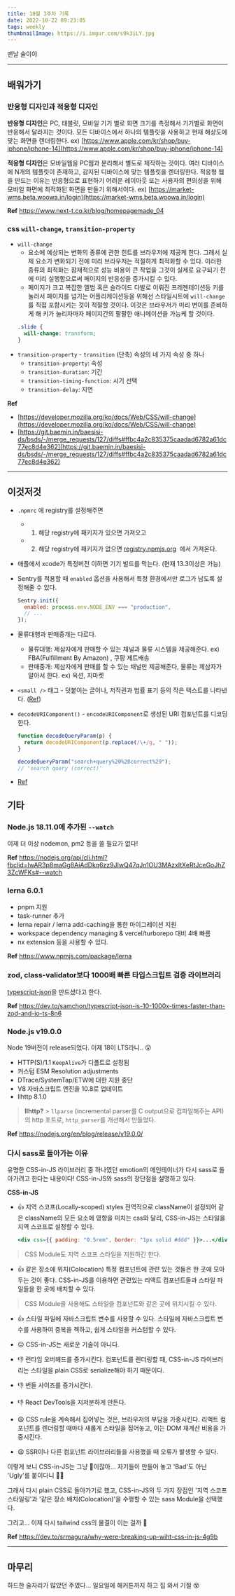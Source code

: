 ```yaml
---
title: 10월 3주차 기록
date: 2022-10-22 09:23:05
tags: weekly
thumbnailImage: https://i.imgur.com/s9k3iLY.jpg
---
```


맨날 술이야

<!-- more -->

---

## 배워가기

### 반응형 디자인과 적응형 디자인

**반응형 디자인**은 PC, 태블릿, 모바일 기기 별로 화면 크기를 측정해서 기기별로 화면이 반응해서 달라지는 것이다. 모든 디바이스에서 하나의 템플릿을 사용하고 현재 해상도에 맞는 화면을 렌더링한다.
ex) [https://www.apple.com/kr/shop/buy-iphone/iphone-14](https://www.apple.com/kr/shop/buy-iphone/iphone-14)

**적응형 디자인**은 모바일웹을 PC웹과 분리해서 별도로 제작하는 것이다. 여러 디바이스에 N개의 템플릿이 존재하고, 감지된 디바이스에 맞는 템플릿을 렌더링한다. 적응형 웹을 만드는 이유는 반응형으로 표현하기 어려운 레이아웃 또는 사용자의 편의성을 위해 모바일 화면에 최적화된 화면을 만들기 위해서이다.
ex) [https://market-wms.beta.woowa.in/login](https://market-wms.beta.woowa.in/login)

**Ref** <https://www.next-t.co.kr/blog/homepagemade_04>

### css `will-change`, `transition-property`

- `will-change`
  - 요소에 예상되는 변화의 종류에 관한 힌트를 브라우저에 제공케 한다. 그래서 실제 요소가 변화되기 전에 미리 브라우저는 적절하게 최적화할 수 있다. 이러한 종류의 최적화는 잠재적으로 성능 비용이 큰 작업을 그것이 실제로 요구되기 전에 미리 실행함으로써 페이지의 반응성을 증가시킬 수 있다.
  - 페이지가 크고 복잡한 앨범 혹은 슬라이드 다발로 이뤄진 프레젠테이션등 키를 눌러서 페이지를 넘기는 어플리케이션등을 위해선 스타일시트에 `will-change`를 직접 포함시키는 것이 적절할 것이다. 이것은 브라우저가 미리 변이를 준비하게 해 키가 눌리자마자 페이지간의 팔팔한 애니메이션을 가능케 할 것이다.
  ```css
  .slide {
    will-change: transform;
  }
  ```
- `transition-property` - `transition` (단축) 속성의 네 가지 속성 중 하나
  - `transition-property`: 속성
  - `transition-duration`: 기간
  - `transition-timing-function`: 시기 선택
  - `transition-delay`: 지연

**Ref**

- [https://developer.mozilla.org/ko/docs/Web/CSS/will-change](https://developer.mozilla.org/ko/docs/Web/CSS/will-change)
- [https://git.baemin.in/baesisi-ds/bsds/-/merge_requests/127/diffs#ffbc4a2c835375caadad6782a61dc77ec8d4e362](https://git.baemin.in/baesisi-ds/bsds/-/merge_requests/127/diffs#ffbc4a2c835375caadad6782a61dc77ec8d4e362)

---

## 이것저것

- `.npmrc` 에 registry를 설정해주면
  - 1. 해당 registry에 패키지가 있으면 가져오고
  - 2. 해당 registry에 패키지가 없으면 [registry.npmjs.org](http://registry.npmjs.org/)  에서 가져온다.
- 애플에서 xcode가 특정버전 이하면 기기 빌드를 막는다. (현재 13.3이상은 가능)
- Sentry를 적용할 때 `enabled` 옵션을 사용해서 특정 환경에서만 로그가 남도록 설정해줄 수 있다.
  ```jsx
  Sentry.init({
    enabled: process.env.NODE_ENV === "production",
    // ...
  });
  ```
- 물류대행과 판매중개는 다르다.
  - 물류대행: 제삼자에게 판매할 수 있는 채널과 물류 시스템을 제공해준다. ex) FBA(Fulfillment By Amazon) , 쿠팡 제트배송
  - 판매중개: 제삼자에게 판매를 할 수 있는 채널만 제공해준다, 물류는 제삼자가 알아서 한다. ex) 옥션, 지마켓
- `<small />` 태그 - 덧붙이는 글이나, 저작권과 법률 표기 등의 작은 텍스트를 나타낸다. ([Ref](https://developer.mozilla.org/ko/docs/Web/HTML/Element/small))
- `decodeURIComponent()` - `encodeURIComponent`로 생성된 URI 컴포넌트를 디코딩한다.

  ```jsx
  function decodeQueryParam(p) {
    return decodeURIComponent(p.replace(/\+/g, " "));
  }

  decodeQueryParam("search+query%20%28correct%29");
  // 'search query (correct)'
  ```

- [Ref](https://developer.mozilla.org/en-US/docs/Web/JavaScript/Reference/Global_Objects/decodeURIComponent)

## 기타

### Node.js 18.11.0에 추가된 `--watch`

이제 더 이상 nodemon, pm2 등을 쓸 필요가 없다!

**Ref** <https://nodejs.org/api/cli.html?fbclid=IwAR3p8maGg8AiAdDkq6zz9JIwQ47qJn1OU3MAzxItXeRtJceGoJhZ3ZcWFKs#--watch>

### lerna 6.0.1

- pnpm 지원
- task-runner 추가
- lerna repair / lerna add-caching을 통한 마이그레이션 지원
- workspace dependency managing & vercel/turborepo 대비 4배 빠름
- nx extension 등을 사용할 수 있다.

**Ref** <https://www.npmjs.com/package/lerna>

### zod, class-validator보다 1000배 빠른 타입스크립트 검증 라이브러리

[typescript-json](https://github.com/samchon/typescript-json)을 만드셨다고 한다.

**Ref** <https://dev.to/samchon/typescript-json-is-10-1000x-times-faster-than-zod-and-io-ts-8n6>

### Node.js v19.0.0

Node 19버전이 release되었다. 이제 18이 LTS라니.. 😲

- HTTP(S)/1.1 `KeepAlive`가 디폴트로 설정됨
- 커스텀 ESM Resolution adjustments
- DTrace/SystemTap/ETW에 대한 지원 중단
- V8 자바스크립트 엔진을 10.8로 업데이트
- llhttp 8.1.0

> **llhttp?** > `llparse` (incremental parser를 C output으로 컴파일해주는 API)의 http 포트로, `http_parser`를 개선해서 만들었다.

**Ref** <https://nodejs.org/en/blog/release/v19.0.0/>

### 다시 sass로 돌아가는 이유

유명한 CSS-in-JS 라이브러리 중 하나였던 emotion의 메인테이너가 다시 sass로 돌아가려고 한다는 내용이다! CSS-in-JS와 sass의 장단점을 설명하고 있다.

**CSS-in-JS**

- 👍 지역 스코프(Locally-scoped) styles
  전역적으로 className이 설정되어 같은 className의 모든 요소에 영향을 미치는 css와 달리, CSS-in-JS는 스타일을 지역 스코프로 설정할 수 있다.
  ```jsx
  <div css={{ padding: "0.5rem", border: "1px solid #ddd" }}>...</div>
  ```

> CSS Module도 지역 스코프 스타일을 지원하긴 한다.

- 👍 같은 장소에 위치(Colocation)
  특정 컴포넌트에 관련 있는 것들은 한 곳에 모아두는 것이 좋다. CSS-in-JS를 이용하면 관련있는 리액트 컴포넌트들과 스타일 파일들을 한 곳에 배치할 수 있다.

> CSS Module을 사용해도 스타일을 컴포넌트와 같은 곳에 위치시킬 수 있다.

- 👍 스타일 파일에 자바스크립트 변수를 사용할 수 있다.
  스타일에 자바스크립트 변수를 사용하여 중복을 젝하고, 쉽게 스타일을 커스텀할 수 있다.

- 😐 CSS-in-JS는 새로운 기술이 아니다.

- 👎 런타임 오버헤드를 증가시킨다.
  컴포넌트를 렌더링할 때, CSS-in-JS 라이브러리는 스타일을 plain CSS로 serialize해야 하기 때문이다.

- 👎 번들 사이즈를 증가시킨다.

- 👎 React DevTools을 지저분하게 만든다.

- 😩 CSS rule을 계속해서 집어넣는 것은, 브라우저의 부담을 가중시킨다.
  리액트 컴포넌트를 렌더링할 때마다 새롭게 스타일을 집어놓고, 이는 DOM 재계산 비용을 가중시킨다.

- 😩 SSR이나 다른 컴포넌트 라이브러리들을 사용했을 때 오류가 발생할 수 있다.

이렇게 보니 CSS-in-JS는 그냥 💩이잖아... 자기들이 만들어 놓고 'Bad'도 아닌 'Ugly'를 붙이다니 🤷‍♀️

그래서 다시 plain CSS로 돌아가기로 했고, CSS-in-JS의 두 가지 장점인 '지역 스코프 스타일링'과 '같은 장소 배치(Colocation)'을 수행할 수 있는 sass Module을 선택했다.

그리고... 이제 다시 tailwind css의 물결이 이는 걸까 😬

**Ref** <https://dev.to/srmagura/why-were-breaking-up-wiht-css-in-js-4g9b>

---

## 마무리

하드한 술자리가 많았던 주였다... 일요일에 해커톤까지 하고 집 와서 기절 😵
